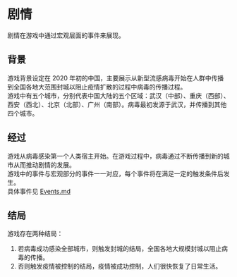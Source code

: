 # 剧情

剧情在游戏中通过宏观层面的事件来展现。

## 背景

游戏背景设定在 2020 年初的中国，主要展示从新型流感病毒开始在人群中传播到全国各地大范围封城以阻止疫情扩散的过程中病毒的传播过程。  
游戏中有五个城市，分别代表中国大陆的五个区域：武汉（中部）、重庆（西部）、西安（西北）、北京（北部）、广州（南部）。病毒最初发源于武汉，并传播到其他四个城市。

## 经过

游戏从病毒感染第一个人类宿主开始。在游戏过程中，病毒通过不断传播到新的城市从而推动剧情的发展。  
游戏中的事件与宏观部分的事件一一对应，每个事件将在满足一定的触发条件后发生。  
具体事件见 [Events.md](Events.md)

## 结局

游戏存在两种结局：

1. 若病毒成功感染全部城市，则触发封城的结局，全国各地大规模封城以阻止病毒的传播。
2. 否则触发疫情被控制的结局，疫情被成功控制，人们很快恢复了日常生活。
